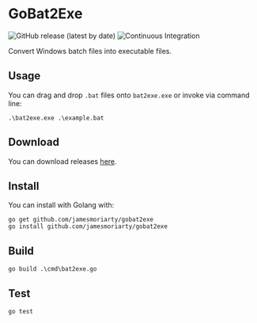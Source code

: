 # GoBat2Exe

![GitHub release (latest by date)](https://img.shields.io/github/v/release/jamesmoriarty/gobat2exe) ![Continuous Integration](https://github.com/jamesmoriarty/gobat2exe/workflows/Continuous%20Integration/badge.svg)

Convert Windows batch files into executable files.

## Usage

You can drag and drop `.bat` files onto `bat2exe.exe` or invoke via command line:

```
.\bat2exe.exe .\example.bat
```

## Download

You can download releases [here](https://github.com/jamesmoriarty/gobat2exe/releases).

## Install

You can install with Golang with:

```
go get github.com/jamesmoriarty/gobat2exe
go install github.com/jamesmoriarty/gobat2exe
```

## Build

```
go build .\cmd\bat2exe.go
```

## Test

```
go test
```